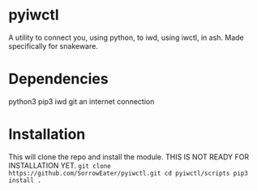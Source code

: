 # pyiwctl
A utility to connect you, using python, to iwd, using iwctl, in ash. Made specifically for snakeware.

# Dependencies
python3
pip3
iwd
git
an internet connection

# Installation
This will clone the repo and install the module. THIS IS NOT READY FOR INSTALLATION YET.
`git clone https://github.com/SorrowEater/pyiwctl.git
cd pyiwctl/scripts
pip3 install .`
